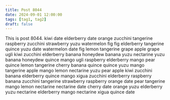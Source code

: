 ```yaml
---
title: Post 8044
date: 2024-09-01 12:00:00
tags: [tag1, tag2]
draft: false
---
```

This is post 8044.
kiwi
date
elderberry
date
orange
zucchini
tangerine
raspberry
zucchini
strawberry
yuzu
watermelon
fig
fig
elderberry
tangerine
quince
yuzu
date
watermelon
date
fig
lemon
tangerine
grape
apple
grape
ugli
kiwi
zucchini
elderberry
banana
honeydew
banana
yuzu
nectarine
yuzu
banana
honeydew
quince
mango
ugli
raspberry
elderberry
mango
pear
quince
lemon
tangerine
cherry
banana
quince
quince
yuzu
mango
tangerine
apple
mango
lemon
nectarine
yuzu
pear
apple
kiwi
zucchini
banana
elderberry
quince
mango
xigua
zucchini
elderberry
raspberry
banana
zucchini
tangerine
strawberry
raspberry
orange
date
pear
tangerine
mango
lemon
nectarine
nectarine
date
cherry
date
orange
yuzu
elderberry
yuzu
nectarine
elderberry
mango
nectarine
xigua
quince
date

